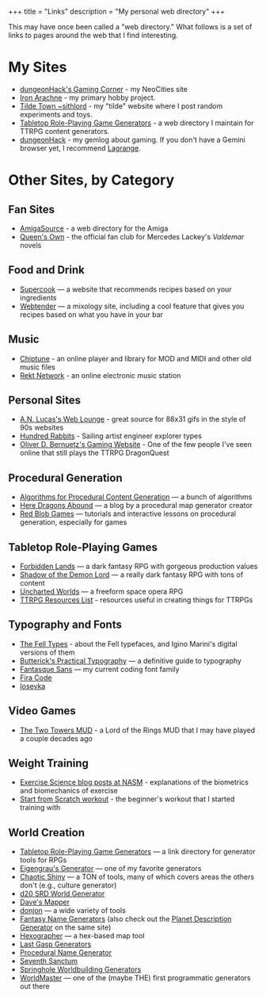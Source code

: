 +++
title = "Links"
description = "My personal web directory"
+++

This may have once been called a "web directory." What follows is a set of links to pages around the web that I find interesting.

# My Sites

- [dungeonHack's Gaming Corner](https://dungeonhack.neocities.org/) - my NeoCities site
- [Iron Arachne](https://ironarachne.com/) - my primary hobby project.
- [Tilde Town ~sithlord](https://tilde.town/~sithlord/) - my "tilde" website where I post random experiments and toys.
- [Tabletop Role-Playing Game Generators](https://www.rpggen.dev/) - a web directory I maintain for TTRPG content generators.
- [dungeonHack](gemini://dungeonhack.net/) - my gemlog about gaming. If you don't have a Gemini browser yet, I recommend [Lagrange](https://github.com/skyjake/lagrange).

# Other Sites, by Category

## Fan Sites

- [AmigaSource](https://www.amigasource.com) - a web directory for the Amiga
- [Queen's Own](https://dragonlordsnet.com/qo.htm) - the official fan club for Mercedes Lackey's _Valdemar_ novels

## Food and Drink

- [Supercook](https://www.supercook.com/) — a website that recommends recipes based on your ingredients
- [Webtender](https://www.webtender.com/) — a mixology site, including a cool feature that gives you recipes based on what you have in your bar

## Music

- [Chiptune](https://chiptune.app/) - an online player and library for MOD and MIDI and other old music files
- [Rekt Network](https://rekt.network/) - an online electronic music station

## Personal Sites

- [A.N. Lucas's Web Lounge](https://anlucas.neocities.org/) - great source for 88x31 gifs in the style of 90s websites
- [Hundred Rabbits](https://100r.co/site/home.html) - Sailing artist engineer explorer types
- [Oliver D. Bernuetz's Gaming Website](https://oliverbernuetz.neocities.org/) - One of the few people I've seen online that still plays the TTRPG DragonQuest

## Procedural Generation

- [Algorithms for Procedural Content Generation](http://pcg.wikidot.com/category-pcg-algorithms) — a bunch of algorithms
- [Here Dragons Abound](https://heredragonsabound.blogspot.com/) — a blog by a procedural map generator creator
- [Red Blob Games](https://www.redblobgames.com/) — tutorials and interactive lessons on procedural generation, especially for games

## Tabletop Role-Playing Games

- [Forbidden Lands](https://freeleaguepublishing.com/games/forbidden-lands/) — a dark fantasy RPG with gorgeous production values
- [Shadow of the Demon Lord](https://schwalbentertainment.com/shadow-of-the-demon-lord/) — a really dark fantasy RPG with tons of content
- [Uncharted Worlds](https://uncharted-worlds.com/) — a freeform space opera RPG
- [TTRPG Resources List](https://starshinescribbles.com/ttrpg-resources-masterpost/) - resources useful in creating things for TTRPGs

## Typography and Fonts

- [The Fell Types](https://iginomarini.com/fell/) - about the Fell typefaces, and Igino Marini's digital versions of them
- [Butterick's Practical Typography](https://practicaltypography.com/) — a definitive guide to typography
- [Fantasque Sans](https://github.com/belluzj/fantasque-sans) — my current coding font family
- [Fira Code](https://github.com/tonsky/FiraCode)
- [Iosevka](https://typeof.net/Iosevka/)

## Video Games

- [The Two Towers MUD](https://t2tmud.org/) - a Lord of the Rings MUD that I may have played a couple decades ago

## Weight Training

- [Exercise Science blog posts at NASM](https://blog.nasm.org/tag/exercise-science) - explanations of the biometrics and biomechanics of exercise
- [Start from Scratch workout](https://www.muscleandstrength.com/workouts/start-from-scratch-beginner-workout) - the beginner's workout that I started training with

## World Creation

- [Tabletop Role-Playing Game Generators](https://www.rpggen.dev) — a link directory for generator tools for RPGs
- [Eigengrau's Generator](https://eigengrausgenerator.com) — one of my favorite generators
- [Chaotic Shiny](http://chaoticshiny.com/) — a TON of tools, many of which covers areas the others don't (e.g., culture generator)
- [d20 SRD World Generator](http://www.d20srd.org/fantasy/world/)
- [Dave's Mapper](http://davesmapper.com/)
- [donjon](https://donjon.bin.sh/) — a wide variety of tools
- [Fantasy Name Generators](http://www.fantasynamegenerators.com/) (also check out the [Planet Description Generator](http://www.fantasynamegenerators.com/planet-descriptions.php) on the same site)
- [Hexographer](http://www.hexographer.com/) — a hex-based map tool
- [Last Gasp Generators](https://www.lastgaspgrimoire.com/generators/)
- [Procedural Name Generator](http://www.samcodes.co.uk/project/markov-namegen/)
- [Seventh Sanctum](https://www.seventhsanctum.com/)
- [Springhole Worldbuilding Generators](http://www.springhole.net/writing_roleplaying_randomators/worldbuilding.htm)
- [WorldMaster](http://www.wintertreeredux.com/index.shtml) — one of the (maybe THE) first programmatic generators out there
